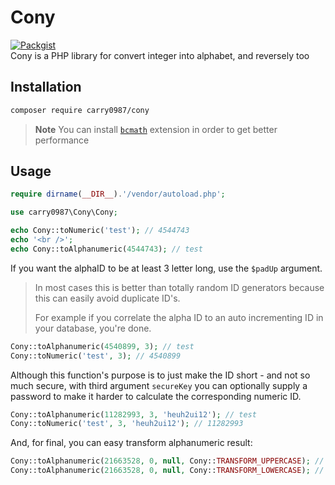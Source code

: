 # Cony
[![Packgist](https://img.shields.io/packagist/v/carry0987/cony.svg?style=flat-square)](https://packagist.org/packages/carry0987/cony)  
Cony is a PHP library for convert integer into alphabet, and reversely too

## Installation
```bash
composer require carry0987/cony
```
> **Note** You can install [`bcmath`](https://secure.php.net/manual/en/book.bc.php) extension in order to get better performance

## Usage
```php
require dirname(__DIR__).'/vendor/autoload.php';

use carry0987\Cony\Cony;

echo Cony::toNumeric('test'); // 4544743
echo '<br />';
echo Cony::toAlphanumeric(4544743); // test
```

If you want the alphaID to be at least 3 letter long, use the `$padUp` argument.
> In most cases this is better than totally random ID generators because this can easily avoid duplicate ID's.
>
> For example if you correlate the alpha ID to an auto incrementing ID in your database, you're done.
```php
Cony::toAlphanumeric(4540899, 3); // test
Cony::toNumeric('test', 3); // 4540899
```

Although this function's purpose is to just make the ID short - and not so much secure, with third argument `secureKey` you can optionally supply a password to make it harder to calculate the corresponding numeric ID.
```php
Cony::toAlphanumeric(11282993, 3, 'heuh2ui12'); // test
Cony::toNumeric('test', 3, 'heuh2ui12'); // 11282993
```

And, for final, you can easy transform alphanumeric result:
```php
Cony::toAlphanumeric(21663528, 0, null, Cony::TRANSFORM_UPPERCASE); // B2TFK
Cony::toAlphanumeric(21663528, 0, null, Cony::TRANSFORM_LOWERCASE); // b2tfk
```
